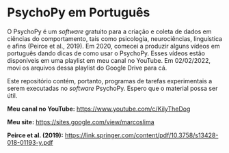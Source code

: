 # PsychoPy em Português

O PsychoPy é um _software_ gratuito para a criação e coleta de dados em ciências do comportamento, tais como psicologia, neurociências, linguística e afins (Peirce et al., 2019).  Em 2020, comecei a produzir alguns vídeos em português dando dicas de como usar o PsychoPy. Esses vídeos estão disponíveis em uma playlist em meu canal no YouTube. Em 02/02/2022, movi os arquivos dessa playlist do Google Drive para cá.

Este repositório contém, portanto, programas de tarefas experimentais a serem executadas no _software_ PsychoPy. Espero que o material possa ser útil.

**Meu canal no YouTube:** https://www.youtube.com/c/KilyTheDog

**Meu site:** https://sites.google.com/view/marcoslima

**Peirce et al. (2019):** https://link.springer.com/content/pdf/10.3758/s13428-018-01193-y.pdf
